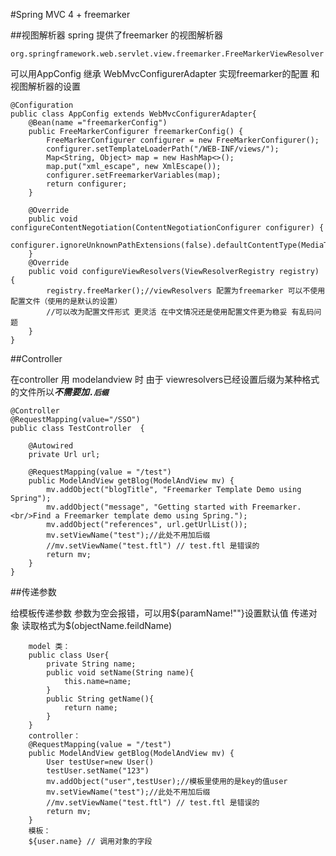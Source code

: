 #Spring MVC 4 + freemarker

##视图解析器
spring 提供了freemarker 的视图解析器

`org.springframework.web.servlet.view.freemarker.FreeMarkerViewResolver`

可以用AppConfig 继承 WebMvcConfigurerAdapter 实现freemarker的配置 和 视图解析器的设置
```
@Configuration
public class AppConfig extends WebMvcConfigurerAdapter{
    @Bean(name ="freemarkerConfig")
    public FreeMarkerConfigurer freemarkerConfig() {
        FreeMarkerConfigurer configurer = new FreeMarkerConfigurer();
        configurer.setTemplateLoaderPath("/WEB-INF/views/");
        Map<String, Object> map = new HashMap<>();
        map.put("xml_escape", new XmlEscape());
        configurer.setFreemarkerVariables(map);
        return configurer;
    }

    @Override
    public void configureContentNegotiation(ContentNegotiationConfigurer configurer) {
        configurer.ignoreUnknownPathExtensions(false).defaultContentType(MediaType.TEXT_HTML);
    }
    @Override
    public void configureViewResolvers(ViewResolverRegistry registry) {
        registry.freeMarker();//viewResolvers 配置为freemarker 可以不使用配置文件（使用的是默认的设置）
        //可以改为配置文件形式 更灵活 在中文情况还是使用配置文件更为稳妥 有乱码问题
    }
}

```

##Controller 

在controller 用 modelandview 时 
由于 viewresolvers已经设置后缀为某种格式的文件所以***不需要加`.后缀`***
```
@Controller
@RequestMapping(value="/SSO")
public class TestController  {

    @Autowired
    private Url url;

    @RequestMapping(value = "/test")
    public ModelAndView getBlog(ModelAndView mv) {
        mv.addObject("blogTitle", "Freemarker Template Demo using Spring");
        mv.addObject("message", "Getting started with Freemarker.<br/>Find a Freemarker template demo using Spring.");
        mv.addObject("references", url.getUrlList());
        mv.setViewName("test");//此处不用加后缀 
        //mv.setViewName("test.ftl") // test.ftl 是错误的
        return mv;
    }
}

```
##传递参数

给模板传递参数 参数为空会报错，可以用${paramName!""}设置默认值
传递对象 读取格式为$(objectName.feildName)
```
    model 类：
    public class User{
        private String name;
        public void setName(String name){
            this.name=name;
        }
        public String getName(){
            return name;
        }
    }
    controller：
    @RequestMapping(value = "/test")
    public ModelAndView getBlog(ModelAndView mv) {
        User testUser=new User()
        testUser.setName("123")
        mv.addObject("user",testUser);//模板里使用的是key的值user
        mv.setViewName("test");//此处不用加后缀 
        //mv.setViewName("test.ftl") // test.ftl 是错误的
        return mv;
    }
    模板：
    ${user.name} // 调用对象的字段
    
```
